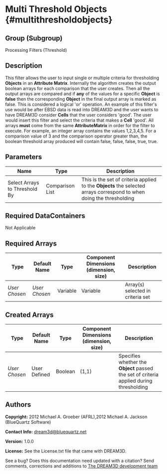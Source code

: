 Multi Threshold Objects {#multithresholdobjects}
======

## Group (Subgroup) ##
Processing Filters (Threshold)

## Description ##
This filter allows the user to input single or multiple criteria for thresholding **Objects** in an **Attribute Matrix**. Internally the algorithm creates the output boolean arrays for each comparison that the user creates. Then all the output arrays are compared and if __any__ of the values for a specific **Object** is __false__ then the corresponding **Object** in the final output array is marked as false. This is considered a logical 'or' operation.
An example of this filter's use would be after EBSD data is read into DREAM3D and the user wants to have DREAM3D consider **Cells** that the user considers 'good'. The user would insert this filter and select the criteria that makes a **Cell** 'good'. All arrays **must** come from the same **AttributeMatrix** in order for the filter to execute. For example, an integer array contains the values 1,2,3,4,5. For a comparison value of 3 and the comparison operator greater than, the boolean threshold array produced will contain false, false, false, true, true.

## Parameters ##
| Name | Type | Description |
|------|------|------|
| Select Arrays to Threshold By | Comparison List | This is the set of criteria applied to the **Objects** the selected arrays correspond to when doing the thresholding |

## Required DataContainers ##
Not Applicable

## Required Arrays ##
| Type | Default Name | Type | Component Dimensions (dimension, size) | Description |
|------|--------------|-------------|---------|-----|
| *User Chosen* | *User Chosen* | Variable | Variable | Array(s) selected in criteria set |

## Created Arrays ##
| Type | Default Name | Type | Component Dimensions (dimension, size) | Description |
|------|--------------|-------------|---------|-----|
| *User Chosen* | User Defined | Boolean | (1,1) | Specifies whether the **Object** passed the set of criteria applied during thresholding |

## Authors ##

**Copyright:** 2012 Michael A. Groeber (AFRL),2012 Michael A. Jackson (BlueQuartz Software)

**Contact Info:** dream3d@bluequartz.net

**Version:** 1.0.0

**License:**  See the License.txt file that came with DREAM3D.





See a bug? Does this documentation need updated with a citation? Send comments, corrections and additions to [The DREAM3D development team](mailto:dream3d@bluequartz.net?subject=Documentation%20Correction)

